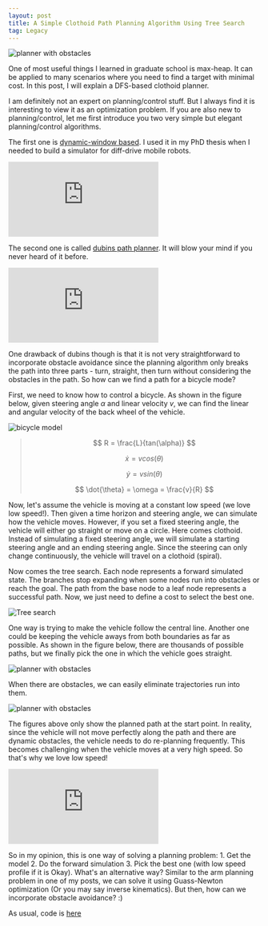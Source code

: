 ```yaml
---
layout: post
title: A Simple Clothoid Path Planning Algorithm Using Tree Search
tag: Legacy
---
```


![planner with obstacles]({{site.baseurl}}/images/2021-01-25-clothoid-path-planner/planner_with_obstacles.png)

One of most useful things I learned in graduate school is max-heap. It can be applied to many scenarios where you need
to find a target with minimal cost. In this post, I will explain a DFS-based clothoid planner.

I am definitely not an expert on planning/control stuff. But I always find it is interesting to view it as an
optimization problem. If you are also new to planning/control, let me first introduce you two very simple but elegant
planning/control algorithms.


The first one is [dynamic-window based](https://en.wikipedia.org/wiki/Dynamic_window_approach). I used it in my
PhD thesis when I needed to build a simulator for diff-drive mobile robots.
<div class="ytcontainer">
<iframe class="yt" src="https://www.youtube.com/embed/c1NZfVOcVUA" frameborder="0" allowfullscreen></iframe>
</div>


The second one is called [dubins path planner](https://en.wikipedia.org/wiki/Dubins_path). It will blow your mind if
you never heard of it before.
<div class="ytcontainer">
<iframe class="yt" src="https://www.youtube.com/embed/0YLuXjbmrUQ" frameborder="0" allowfullscreen></iframe>
</div>


One drawback of dubins though is that it is not very straightforward to incorporate obstacle avoidance since the
planning algorithm only breaks the path into three parts - turn, straight, then turn without considering the obstacles
in the path. So how can we find a path for a bicycle mode?

First, we need to know how to control a bicycle. As shown in the figure below, given steering angle $\alpha$ and linear
velocity $v$, we can find the linear and angular velocity of the back wheel of the vehicle.

![bicycle model]({{site.baseurl}}/images/2021-01-25-clothoid-path-planner/bicycle_model.png)
> $$ R = \frac{L}{tan(\alpha)} $$
>
> $$ \dot{x} = vcos(\theta)$$
>
> $$ \dot{y} = vsin(\theta)$$
>
> $$ \dot{\theta} = \omega = \frac{v}{R} $$

Now, let's assume the vehicle is moving at a constant low speed (we love low speed!). Then given a time horizon and
steering angle, we can simulate how the vehicle moves. However, if you set a fixed steering angle, the vehicle will
either go straight or move on a circle. Here comes clothoid. Instead of simulating a fixed steering angle, we will
simulate a starting steering angle and an ending steering angle. Since the steering can only change continuously, the
vehicle will travel on a clothoid (spiral).


Now comes the tree search. Each node represents a forward simulated state. The branches stop expanding when some nodes
run into obstacles or reach the goal. The path from the base node to a leaf node represents a successful path. Now, we
just need to define a cost to select the best one.

![Tree search]({{site.baseurl}}/images/2021-01-25-clothoid-path-planner/tree_search.png)


One way is trying to make the vehicle follow the central line. Another one could be keeping the vehicle aways from both
boundaries as far as possible. As shown in the figure below, there are thousands of possible paths, but we finally pick
the one in which the vehicle goes straight.

![planner with obstacles]({{site.baseurl}}/images/2021-01-25-clothoid-path-planner/planner_without_obstacles.png)


When there are obstacles, we can easily eliminate trajectories run into them.

![planner with obstacles]({{site.baseurl}}/images/2021-01-25-clothoid-path-planner/planner_with_obstacles.png)


The figures above only show the planned path at the start point. In reality, since the vehicle will not move perfectly
along the path and there are dynamic obstacles, the vehicle needs to do re-planning frequently. This becomes challenging
when the vehicle moves at a very high speed. So that's why we love low speed!

<div class="ytcontainer">
<iframe class="yt" src="https://www.youtube.com/embed/fZvCAFhGQSw" frameborder="0" allowfullscreen></iframe>
</div>


So in my opinion, this is one way of solving a planning problem: 1. Get the model 2. Do the forward simulation 3. Pick
the best one (with low speed profile if it is Okay). What's an alternative way? Similar to the arm planning problem in
one of my posts, we can solve it using Guass-Newton optimization (Or you may say inverse kinematics). But then, how can
we incorporate obstacle avoidance? :)

As usual, code is [here](https://github.com/xipengwang/RandomHacks/blob/main/planner/planner/planner.py)

